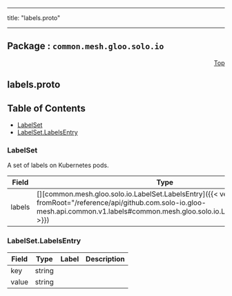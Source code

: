 
---

title: "labels.proto"

---

## Package : `common.mesh.gloo.solo.io`



<a name="top"></a>

<a name="API Reference for labels.proto"></a>
<p align="right"><a href="#top">Top</a></p>

## labels.proto


## Table of Contents
  - [LabelSet](#common.mesh.gloo.solo.io.LabelSet)
  - [LabelSet.LabelsEntry](#common.mesh.gloo.solo.io.LabelSet.LabelsEntry)







<a name="common.mesh.gloo.solo.io.LabelSet"></a>

### LabelSet
A set of labels on Kubernetes pods.


| Field | Type | Label | Description |
| ----- | ---- | ----- | ----------- |
| labels | [][common.mesh.gloo.solo.io.LabelSet.LabelsEntry]({{< versioned_link_path fromRoot="/reference/api/github.com.solo-io.gloo-mesh.api.common.v1.labels#common.mesh.gloo.solo.io.LabelSet.LabelsEntry" >}}) | repeated |  |
  





<a name="common.mesh.gloo.solo.io.LabelSet.LabelsEntry"></a>

### LabelSet.LabelsEntry



| Field | Type | Label | Description |
| ----- | ---- | ----- | ----------- |
| key | string |  |  |
  | value | string |  |  |
  




 <!-- end messages -->

 <!-- end enums -->

 <!-- end HasExtensions -->

 <!-- end services -->

